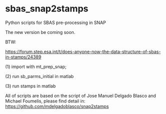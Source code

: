 # sbas_snap2stamps

Python scripts for SBAS pre-processing in SNAP

The new version be coming soon. 

BTW:

https://forum.step.esa.int/t/does-anyone-now-the-data-structure-of-sbas-in-stamps/24389

(1) import with mt_prep_snap;

(2) run sb_parms_initial in matlab

(3) run stamps in matlab


All of scripts are based on the script of Jose Manuel Delgado Blasco and Michael Foumelis, please find detail in: https://github.com/mdelgadoblasco/snap2stamps

